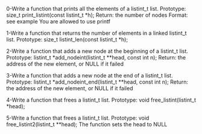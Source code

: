0-Write a function that prints all the elements of a listint_t list.
    Prototype: size_t print_listint(const listint_t *h);
    Return: the number of nodes
    Format: see example
    You are allowed to use printf

1-Write a function that returns the number of elements in a linked listint_t list.
    Prototype: size_t listint_len(const listint_t *h);


2-Write a function that adds a new node at the beginning of a listint_t list.
    Prototype: listint_t *add_nodeint(listint_t **head, const int n);
    Return: the address of the new element, or NULL if it failed


3-Write a function that adds a new node at the end of a listint_t list.
    Prototype: listint_t *add_nodeint_end(listint_t **head, const int n);
    Return: the address of the new element, or NULL if it failed

4-Write a function that frees a listint_t list.
    Prototype: void free_listint(listint_t *head);

5-Write a function that frees a listint_t list.
    Prototype: void free_listint2(listint_t **head);
    The function sets the head to NULL


